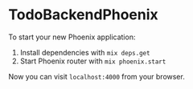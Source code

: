 # TodoBackendPhoenix

To start your new Phoenix application:

1. Install dependencies with `mix deps.get`
2. Start Phoenix router with `mix phoenix.start`

Now you can visit `localhost:4000` from your browser.
